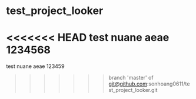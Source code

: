 # test_project_looker

<<<<<<< HEAD
test nuane aeae 1234568
=======
test nuane aeae 123459
>>>>>>> branch 'master' of git@github.com:sonhoang0611/test_project_looker.git
